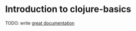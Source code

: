 # Introduction to clojure-basics

TODO: write [great documentation](http://jacobian.org/writing/great-documentation/what-to-write/)

